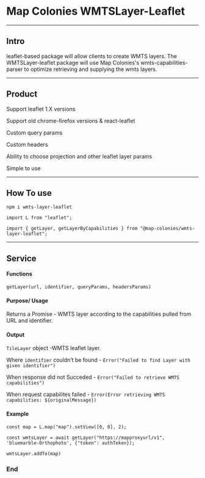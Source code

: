 # Map Colonies WMTSLayer-Leaflet

----
Intro
-------------

leaflet-based package will allow clients to create WMTS layers.
The WMTSLayer-leaflet package will use Map Colonies's wmts-capabilities-parser to optimize retrieving and supplying the wmts layers.

----
Product
-------------

Support leaflet 1.X versions

Support old chrome-firefox versions 
& react-leaflet

Custom query params

Custom headers

Ability to choose projection and other leaflet layer params

Simple to use

----
How To use
-------------
`npm i wmts-layer-leaflet`

`import L from "leaflet";`

`import { getLayer, getLayerByCapabilities } from "@map-colonies/wmts-layer-leaflet";`

----
Service
-------------
#### Functions
`getLayer(url, identifier, queryParams, headersParams)`

#### Purpose/ Usage

Returns a Promise - WMTS layer according to the capabilities pulled from URL and identifier.

#### Output
`TileLayer` object -WMTS leaflet layer.

Where `identifier` couldn’t be found - `Error("Failed to find Layer with given identifier")`

When response did not Succeded - `Error("Failed to retrieve WMTS capabilities")`

When request capabilites failed - `Error(Error retrieving WMTS capabilities: ${originalMessage})`


#### Example

`const map = L.map("map").setView([0, 0], 2);`

`const wmtsLayer = await getLayer("https://mapproxyurl/v1", 'bluemarble-Orthophoto', {"token": authToken});`

`wmtsLayer.addTo(map)`

### End
